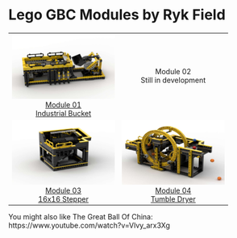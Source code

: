<a name="README"></a>
# Lego GBC Modules by Ryk Field
<center>

<table border=0 columns=2 align='center'>

<tr border=0>

<td align='center'>
<a href="https://github.com/rykfield/REF01-Industrial-Bucket#README">
<img width=204 height=128 src="https://raw.githubusercontent.com/rykfield/REF01-Industrial-Bucket/master/Industrial%20Bucket.jpg">
<BR>Module 01<BR>Industrial Bucket</a>
</td>

<td align='center'>Module 02<br>Still in development
</td>
</tr>

<tr border=0>

<td align='center'>
<a href="https://github.com/rykfield/REF03-16x16-Stepper#README">
<img width=204 height=128 src="https://raw.githubusercontent.com/rykfield/REF03-16x16-Stepper/master/REF03%20-%2016x16%20Stepper.jpg">
<BR>Module 03<BR>16x16 Stepper</a>
</td>

<td align='center'>
<a href="https://github.com/rykfield/REF04-Tumble-Dryer#README">
<img width=204 height=128 src="https://raw.githubusercontent.com/rykfield/REF04-Tumble-Dryer/master/Tumble%20Dryer.jpg">
<BR>Module 04<BR>Tumble Dryer</a>
</td>
</tr>

</table>

</center>

<P>You might also like The Great Ball Of China: https://www.youtube.com/watch?v=Vlvy_arx3Xg
</centre>